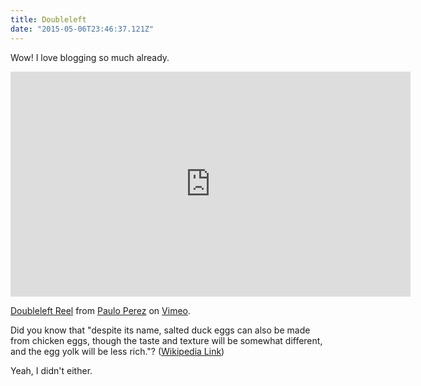 ```yaml
---
title: Doubleleft
date: "2015-05-06T23:46:37.121Z"
---
```


Wow! I love blogging so much already.

<iframe src="https://player.vimeo.com/video/386653221" width="640" height="360" frameborder="0" allow="autoplay; fullscreen" allowfullscreen></iframe>
<p><a href="https://vimeo.com/386653221">Doubleleft Reel</a> from <a href="https://vimeo.com/user380036">Paulo Perez</a> on <a href="https://vimeo.com">Vimeo</a>.</p>

Did you know that "despite its name, salted duck eggs can also be made from
chicken eggs, though the taste and texture will be somewhat different, and the
egg yolk will be less rich."?
([Wikipedia Link](https://en.wikipedia.org/wiki/Salted_duck_egg))

Yeah, I didn't either.
